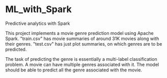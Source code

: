 # ML_with_Spark
Predictive analytics with Spark

This project implements a movie genre prediction model using Apache Spark. "train.csv" has movie summaries of around 31K movies along with their genres. "test.csv" has just plot summaries, on which genres are to be predicted.

The task of predicting the genre is essentially a <bold>multi-label classification</bold> problem. 
A movie can have multiple genres associated with it. The model should be able to predict all the genre associated with the movie.
